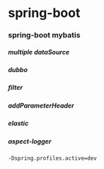 # spring-boot

### spring-boot mybatis

##### multiple dataSource
##### dubbo 
##### filter 
##### addParameterHeader 
##### elastic
##### aspect-logger

``
 -Dspring.profiles.active=dev
``